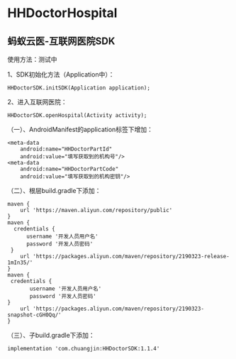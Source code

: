 # HHDoctorHospital

## 蚂蚁云医-互联网医院SDK

使用方法：测试中

1、SDK初始化方法（Application中）：

    HHDoctorSDK.initSDK(Application application);

2、进入互联网医院：

    HHDoctorSDK.openHospital(Activity activity);
    

（一）、AndroidManifest的application标签下增加：

    <meta-data
        android:name="HHDoctorPartId"
        android:value="填写获取到的机构号"/>
    <meta-data
        android:name="HHDoctorPartCode"
        android:value="填写获取到的机构密钥"/>
        
        
（二）、根层build.gradle下添加：

    maven {
        url 'https://maven.aliyun.com/repository/public'
    }
    maven {
      credentials {
          username '开发人员用户名'
          password '开发人员密码'
     }
        url 'https://packages.aliyun.com/maven/repository/2190323-release-1mIn35/'
    }
    maven {
     credentials {
           username '开发人员用户名'
           password '开发人员密码'
    }
        url 'https://packages.aliyun.com/maven/repository/2190323-snapshot-cGH0Qq/'
    }
 
 （三）、子build.gradle下添加：
 
    implementation 'com.chuangjin:HHDoctorSDK:1.1.4'
 
